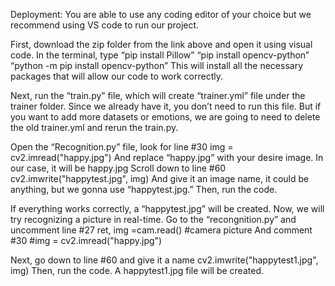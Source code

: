 Deployment: 
You are able to use any coding editor of your choice but we recommend using VS code to run our project.

First, download the zip folder from the link above and open it using visual code. 
In the terminal, type 
“pip install Pillow”
“pip install opencv-python”
“python -m pip install opencv-python”
This will install all the necessary packages that will allow our code to work correctly.

Next, run the “train.py” file, which will create “trainer.yml” file under the trainer folder. Since we already have it, you don’t need to run this file. But if you want to add more datasets or emotions, we are going to need to delete the old trainer.yml and rerun the train.py.

Open the “Recognition.py” file, look for line #30 
img = cv2.imread("happy.jpg")
And replace “happy.jpg” with your desire image. In our case, it will be happy.jpg
Scroll down to line #60 
cv2.imwrite("happytest.jpg", img)
	And give it an image name, it could be anything, but we gonna use “happytest.jpg.” Then, run the code. 

If everything works correctly, a “happytest.jpg” will be created.
Now, we will try recognizing a picture in real-time. Go to the “recongnition.py” and uncomment line #27 
ret, img =cam.read()   #camera picture
And comment #30
#img = cv2.imread("happy.jpg")
	
Next, go down to line #60 and give it a name
cv2.imwrite("happytest1.jpg", img)
Then, run the code.
A happytest1.jpg file will be created.
 
